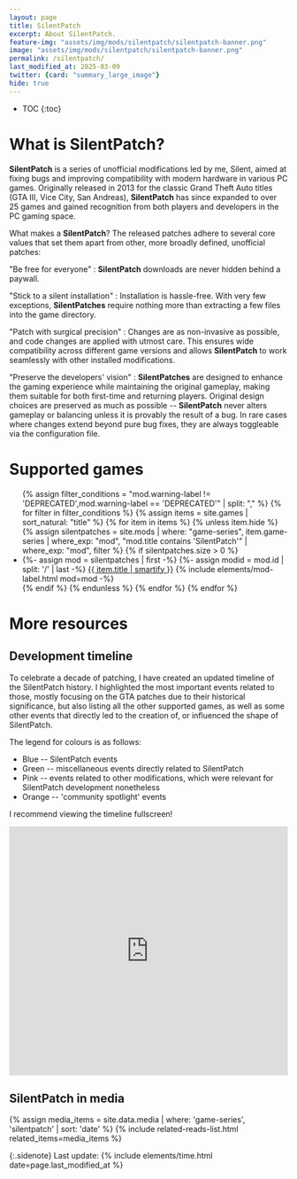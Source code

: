 ```yaml
---
layout: page
title: SilentPatch
excerpt: About SilentPatch.
feature-img: "assets/img/mods/silentpatch/silentpatch-banner.png"
image: "assets/img/mods/silentpatch/silentpatch-banner.png"
permalink: /silentpatch/
last_modified_at: 2025-03-09
twitter: {card: "summary_large_image"}
hide: true
---
```


* TOC
{:toc}

# What is SilentPatch?

**SilentPatch** is a series of unofficial modifications led by me, Silent, aimed at fixing bugs and improving compatibility with modern hardware in various PC games.
Originally released in 2013 for the classic Grand Theft Auto titles (GTA III, Vice City, San Andreas),
**SilentPatch** has since expanded to over 25 games and gained recognition from both players and developers in the PC gaming space.

What makes a **SilentPatch**? The released patches adhere to several core values that set them apart from other, more broadly defined, unofficial patches:

"Be free for everyone"
: **SilentPatch** downloads are never hidden behind a paywall.

"Stick to a silent installation"
: Installation is hassle-free. With very few exceptions, **SilentPatches** require nothing more than extracting a few files into the game directory.

"Patch with surgical precision"
: Changes are as non-invasive as possible, and code changes are applied with utmost care. This ensures wide compatibility across different game versions
  and allows **SilentPatch** to work seamlessly with other installed modifications.

"Preserve the developers' vision"
: **SilentPatches** are designed to enhance the gaming experience while maintaining the original gameplay, making them suitable for both first-time and returning players.
  Original design choices are preserved as much as possible -- **SilentPatch** never alters gameplay or balancing unless it is provably the result of a bug.
  In rare cases where changes extend beyond pure bug fixes, they are always toggleable via the configuration file.

# Supported games

<ul class="list-icons">
{% assign filter_conditions = "mod.warning-label != 'DEPRECATED',mod.warning-label == 'DEPRECATED'" | split: "," %}
{% for filter in filter_conditions %}
    {% assign items = site.games | sort_natural: "title" %}
    {% for item in items %}
        {% unless item.hide %}
            {% assign silentpatches = site.mods | where: "game-series", item.game-series | where_exp: "mod", "mod.title contains 'SilentPatch'" | where_exp: "mod", filter %}
            {% if silentpatches.size > 0 %}
                <li>
                    <span class="fa-li"><i class="far fa-list-alt"></i></span>
                    {%- assign mod = silentpatches | first -%}
                    {%- assign modid = mod.id | split: '/' | last -%}
                    <a href="{{ item.url | relative_url }}#{{ modid }}">{{ item.title | smartify }}</a>
                    {% include elements/mod-label.html mod=mod -%}
                </li>
            {% endif %}
        {% endunless %}
    {% endfor %}
{% endfor %}
</ul>

# More resources

## Development timeline

To celebrate a decade of patching, I have created an updated timeline of the SilentPatch history.
I highlighted the most important events related to those, mostly focusing on the GTA patches due to their historical significance,
but also listing all the other supported games, as well as some other events that directly led to the creation of, or influenced the shape of SilentPatch.

The legend for colours is as follows:
* Blue -- SilentPatch events
* Green -- miscellaneous events directly related to SilentPatch
* Pink -- events related to other modifications, which were relevant for SilentPatch development nonetheless
* Orange -- 'community spotlight' events

I recommend viewing the timeline fullscreen!
<iframe width="100%" height="450" src="https://time.graphics/embed?v=1&id=202189" frameborder="0" allowfullscreen></iframe>

## SilentPatch in media

{% assign media_items = site.data.media | where: 'game-series', 'silentpatch' | sort: 'date' %}
{% include related-reads-list.html related_items=media_items %}

{:.sidenote}
Last update: {% include elements/time.html date=page.last_modified_at %}
